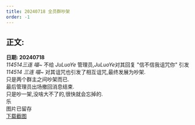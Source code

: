 ```yaml
---
title: 20240718 全员群吵架
order: -1
---
```


## 正文:   

**日期: 20240718**  
*114514三连 喵~* 不给 *JuLuoYe* 管理员,*JuLuoYe*对其回复 "信不信我诅咒你" 引发 *114514 三连 喵~* 对其诅咒也引发了相互诅咒,最终发展为吵架.  
只是两个群主之间吵架而已.  
最后管理员出场撤回消息结束.  
只是吵一架,没啥大不了的,很快就会忘掉的.  
乐  
图片已留存   
[下载截图](https://img.yyyyt.top/yh/events/yh_events_20240718.zip)  